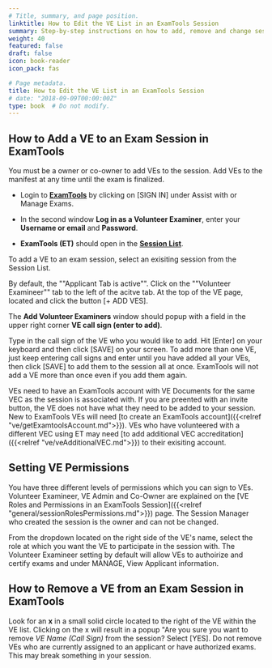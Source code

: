 ```yaml
---
# Title, summary, and page position.
linktitle: How to Edit the VE List in an ExamTools Session
summary: Step-by-step instructions on how to add, remove and change session permissions of a Volunteer Examineer in ExamTools.
weight: 40
featured: false
draft: false
icon: book-reader
icon_pack: fas

# Page metadata.
title: How to Edit the VE List in an ExamTools Session
# date: "2018-09-09T00:00:00Z"
type: book  # Do not modify.
---
```


## How to Add a VE to an Exam Session in ExamTools

You must be a owner or co-owner to add VEs to the session.  Add VEs to the manifest at any time until the exam is finalized.

* Login to **[ExamTools](http://exam.tools)** by clicking on [SIGN IN] under Assist with or Manage Exams.

* In the second window **Log in as a Volunteer Examiner**, enter your **Username or email** and **Password**.

* **ExamTools (ET)** should open in the **[Session List](https://exam.tools/ve/sessions)**.

To add a VE to an exam session, select an exisiting session from the Session List. 

By default, the ""Applicant Tab is active"".  Click on the ""Volunteer Examineer"" tab to the left of the acitve tab.  At the top of the VE page, located and click the button [+ ADD VES].

The **Add Volunteer Examiners** window should popup with a field in the upper right corner **VE call sign (enter to add)**.

Type in the call sign of the VE who you would like to add. Hit [Enter] on your keyboard and then click [SAVE] on your screen. To add more than one VE, just keep entering call signs and enter until you have added all your VEs, then click [SAVE] to add them to the session all at once.  ExamTools will not add a VE more than once even if you add them again.

VEs need to have an ExamTools account with VE Documents for the same VEC as the session is associated with. If you are preented with an invite button, the VE does not have what they need to be added to your session. New to ExamTools VEs will need [to create an ExamTools account]({{<relref "ve/getExamtoolsAccount.md">}}).  VEs who have volunteered with a different VEC using ET may need [to add additional VEC accreditation]({{<relref "ve/veAdditionalVEC.md">}}) to their exisiting account.

## Setting VE Permissions

You have three different levels of permissions which you can sign to VEs. Volunteer Examineer, VE Admin and Co-Owner are explained on the [VE Roles and Permissions in an ExamTools Session]({{<relref "general/sessionRolesPermissions.md">}}) page.  The Session Manager who created the session is the owner and can not be changed.

From the dropdown located on the right side of the VE's name, select the role at which you want the VE to participate in the session with.  The Volunteer Examineer setting by default will allow VEs to authoirize and certify exams and under MANAGE, View Applicant information.

## How to Remove a VE from an Exam Session in ExamTools

Look for an **x** in a small solid circle located to the right of the VE within the VE list.  Clicking on the x will result in a popup "Are you sure you want to remove *VE Name (Call Sign)* from the session?  Select [YES].  Do not remove VEs who are currently assigned to an applicant or have authorized exams.  This may break something in your session.
